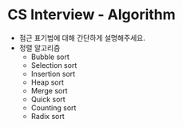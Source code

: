 # CS Interview - Algorithm

- 점근 표기법에 대해 간단하게 설명해주세요.
- 정렬 알고리즘
  - Bubble sort
  - Selection sort
  - Insertion sort
  - Heap sort
  - Merge sort
  - Quick sort
  - Counting sort
  - Radix sort